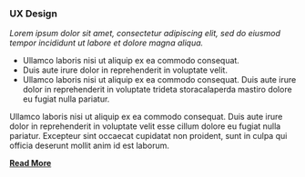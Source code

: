 ### UX Design

*Lorem ipsum dolor sit amet, consectetur adipiscing elit, sed do eiusmod tempor incididunt ut labore et dolore magna aliqua.*

* <i class="ri-check-double-line"></i> Ullamco laboris nisi ut aliquip ex ea commodo consequat.
* <i class="ri-check-double-line"></i> Duis aute irure dolor in reprehenderit in voluptate velit.
* <i class="ri-check-double-line"></i> Ullamco laboris nisi ut aliquip ex ea commodo consequat. Duis aute irure dolor in reprehenderit in voluptate trideta storacalaperda mastiro dolore eu fugiat nulla pariatur. 

Ullamco laboris nisi ut aliquip ex ea commodo consequat. Duis aute irure dolor in reprehenderit in voluptate velit esse cillum dolore eu fugiat nulla pariatur. Excepteur sint occaecat cupidatat non proident, sunt in culpa qui officia deserunt mollit anim id est laborum.

[**Read More**](/services/uxdesign)